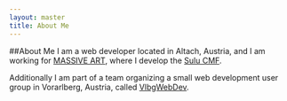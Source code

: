 ```yaml
---
layout: master
title: About Me
---
```

##About Me
I am a web developer located in Altach, Austria, and I am working for [MASSIVE ART](http://www.massiveart.com),
where I develop the [Sulu CMF](http://www.sulu.io).

Additionally I am part of a team organizing a small web development user group in Vorarlberg, Austria,
called [VlbgWebDev](http://lanyrd.com/series/vlbgwebdev/).